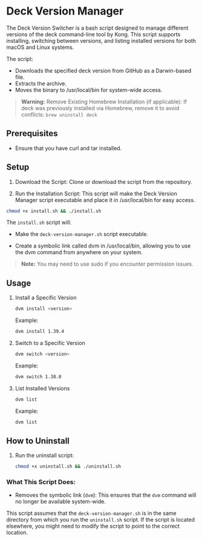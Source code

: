 # Deck Version Manager

The Deck Version Switcher is a bash script designed to manage different versions of the deck command-line tool by Kong. This script supports installing, switching between versions, and listing installed versions for both macOS and Linux systems.

The script:

- Downloads the specified deck version from GitHub as a Darwin-based file.
- Extracts the archive.
- Moves the binary to /usr/local/bin for system-wide access.

> **Warning:** Remove Existing Homebrew Installation (if applicable): If deck was previously installed via Homebrew, remove it to avoid conflicts: `brew uninstall deck`


## Prerequisites
- Ensure that you have curl and tar installed.

## Setup

1. Download the Script: Clone or download the script from the repository.

2. Run the Installation Script: This script will make the Deck Version Manager script executable and place it in /usr/local/bin for easy access.

```bash
chmod +x install.sh && ./install.sh
```

The `install.sh` script will:

- Make the `deck-version-manager.sh` script executable.

- Create a symbolic link called dvm in /usr/local/bin, allowing you to use the dvm command from anywhere on your system.

> **Note:**  You may need to use sudo if you encounter permission issues.

## Usage

1. Install a Specific Version

    ```bash
    dvm install <version>
    ```

    Example:
    ```bash
    dvm install 1.39.4
    ```
2. Switch to a Specific Version

    ```bash
    dvm switch <version>
    ```

    Example:
    ```bash
    dvm switch 1.38.0
    ```

3. List Installed Versions

    ```bash
    dvm list
    ```

    Example:
    ```bash
    dvm list
    ```
## How to Uninstall

1. Run the uninstall script: 

    ```bash
    chmod +x uninstall.sh && ./uninstall.sh
    ```

### What This Script Does:
- Removes the symbolic link (`dvm`): This ensures that the `dvm` command will no longer be available system-wide.


This script assumes that the `deck-version-manager.sh` is in the same directory from which you run the `uninstall.sh` script. If the script is located elsewhere, you might need to modify the script to point to the correct location.